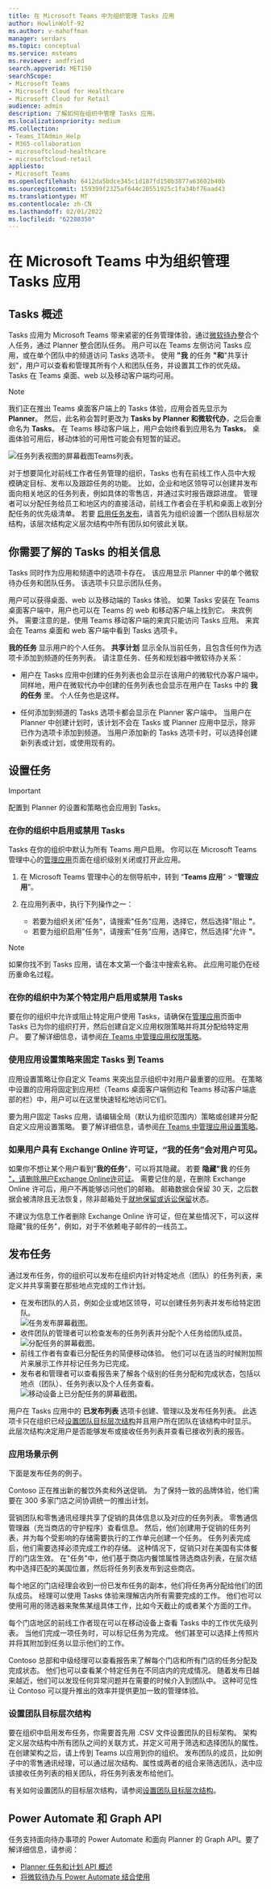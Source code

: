 ```yaml
---
title: 在 Microsoft Teams 中为组织管理 Tasks 应用
author: HowlinWolf-92
ms.author: v-mahoffman
manager: serdars
ms.topic: conceptual
ms.service: msteams
ms.reviewer: andfried
search.appverid: MET150
searchScope:
- Microsoft Teams
- Microsoft Cloud for Healthcare
- Microsoft Cloud for Retail
audience: admin
description: 了解如何在组织中管理 Tasks 应用。
ms.localizationpriority: medium
MS.collection:
- Teams_ITAdmin_Help
- M365-collaboration
- microsoftcloud-healthcare
- microsoftcloud-retail
appliesto:
- Microsoft Teams
ms.openlocfilehash: 6412da5bdce345c1d187fd150b3877a63602b40b
ms.sourcegitcommit: 159399f2325af644c20551925c1fa34bf76aad43
ms.translationtype: MT
ms.contentlocale: zh-CN
ms.lasthandoff: 02/01/2022
ms.locfileid: "62288350"
---
```

# <a name="manage-the-tasks-app-for-your-organization-in-microsoft-teams"></a>在 Microsoft Teams 中为组织管理 Tasks 应用

## <a name="overview-of-tasks"></a>Tasks 概述

Tasks 应用为 Microsoft Teams 带来紧密的任务管理体验，通过[微软待办](https://todo.microsoft.com/tasks/)整合个人任务，通过 Planner 整合团队任务。 用户可以在 Teams 左侧访问 Tasks 应用，或在单个团队中的频道访问 Tasks 选项卡。 使用 **"我** 的任务 **"和**"共享计划"，用户可以查看和管理其所有个人和团队任务，并设置其工作的优先级。 Tasks 在 Teams 桌面、web 以及移动客户端均可用。

> [!NOTE]
> 我们正在推出 Teams 桌面客户端上的 Tasks 体验，应用会首先显示为 **Planner**。 然后，此名称会暂时更改为 **Tasks by Planner 和微软代办**，之后会重命名为 **Tasks**。 在 Teams 移动客户端上，用户会始终看到应用名为 **Tasks**。 桌面体验可用后，移动体验的可用性可能会有短暂的延迟。

   ![任务列表视图的屏幕截图Teams列表。](media/manage-tasks-app-tasks.png)

对于想要简化对前线工作者任务管理的组织，Tasks 也有在前线工作人员中大规模确定目标、发布以及跟踪任务的功能。 比如，企业和地区领导可以创建并发布面向相关地区的任务列表，例如具体的零售店，并通过实时报告跟踪进度。 管理者可以分配任务给员工和地区内的直接活动，前线工作者会在手机和桌面上收到分配任务的优先级清单。 若要 [启用任务发布](#task-publishing)，请首先为组织设置一个团队目标层次结构，该层次结构定义层次结构中所有团队如何彼此关联。

## <a name="what-you-need-to-know-about-tasks"></a>你需要了解的 Tasks 的相关信息

Tasks 同时作为应用和频道中的选项卡存在。 该应用显示 Planner 中的单个微软待办任务和团队任务。 该选项卡只显示团队任务。

用户可以获得桌面、web 以及移动端的 Tasks 体验。 如果 Tasks 安装在 Teams 桌面客户端中，用户也可以在 Teams 的 web 和移动客户端上找到它。 来宾例外。 需要注意的是，使用 Teams 移动客户端的来宾只能访问 Tasks 应用。  来宾会在 Teams 桌面和 web 客户端中看到 Tasks 选项卡。

**我的任务** 显示用户的个人任务。 **共享计划** 显示全队当前任务，且包含任何作为选项卡添加到频道的任务列表。 请注意任务、任务和规划器中微软待办关系：

- 用户在 Tasks 应用中创建的任务列表也会显示在该用户的微软代办客户端中。 同样地，用户在微软代办中创建的任务列表也会显示在用户在 Tasks 中的 **我的任务** 里。 个人任务也是这样。

- 任何添加到频道的 Tasks 选项卡都会显示在 Planner 客户端中。 当用户在 Planner 中创建计划时，该计划不会在 Tasks 或 Planner 应用中显示，除非已作为选项卡添加到频道。 当用户添加新的 Tasks 选项卡时，可以选择创建新列表或计划，或使用现有的。

## <a name="set-up-tasks"></a>设置任务

> [!IMPORTANT]
> 配置到 Planner 的设置和策略也会应用到 Tasks。

### <a name="enable-or-disable-tasks-in-your-organization"></a>在你的组织中启用或禁用 Tasks

Tasks 在你的组织中默认为所有 Teams 用户启用。 你可以在 Microsoft Teams 管理中心的[管理应用](manage-apps.md)页面在组织级别关闭或打开此应用。

1. 在 Microsoft Teams 管理中心的左侧导航中，转到 “**Teams 应用**” > “**管理应用**”。
2. 在应用列表中，执行下列操作之一：

    - 若要为组织关闭"任务"，请搜索"任务"应用，选择它，然后选择"阻止 **"**。
    - 若要为组织启用"任务"，请搜索"任务"应用，选择它，然后选择"允许 **"**。

> [!NOTE]
> 如果你找不到 Tasks 应用，请在本文第一个备注中搜索名称。 此应用可能仍在经历重命名过程。

### <a name="enable-or-disable-tasks-for-specific-users-in-your-organization"></a>在你的组织中为某个特定用户启用或禁用 Tasks

要在你的组织中允许或阻止特定用户使用 Tasks，请确保在[管理应用](manage-apps.md)页面中 Tasks 已为你的组织打开，然后创建自定义应用权限策略并将其分配给特定用户。 要了解详细信息，请参阅[在 Teams 中管理应用权限策略](teams-app-permission-policies.md)。

### <a name="use-an-app-setup-policy-to-pin-tasks-to-teams"></a>使用应用设置策略来固定 Tasks 到 Teams

应用设置策略让你自定义 Teams 来突出显示组织中对用户最重要的应用。 在策略中设置的应用将固定到应用栏（Teams 桌面客户端侧边和 Teams 移动客户端底部的栏）中，用户可以在这里快速轻松地访问它们。

要为用户固定 Tasks 应用，请编辑全局（默认为组织范围内）策略或创建并分配自定义应用设置策略。 要了解详细信息，请参阅[在 Teams 中管理应用设置策略](teams-app-setup-policies.md)。

### <a name="a-users-my-tasks-is-visible-if-the-user-is-licensed-for-exchange-online"></a>如果用户具有 Exchange Online 许可证，“我的任务”会对用户可见。

如果你不想让某个用户看到“**我的任务**”，可以将其隐藏。 若要 **隐藏"我** 的任务 ["，请删除用户Exchange Online许可证](/microsoft-365/admin/manage/remove-licenses-from-users)。 需要记住的是，在删除 Exchange Online 许可后，用户不再能够访问他们的邮箱。  邮箱数据会保留 30 天，之后数据会被清除且无法恢复，除非邮箱处于[就地保留或诉讼保留](/exchange/security-and-compliance/in-place-and-litigation-holds)状态。

不建议为信息工作者删除 Exchange Online 许可证，但在某些情况下，可以这样隐藏"我的任务"，例如，对于不依赖电子邮件的一线员工。

## <a name="task-publishing"></a>发布任务

通过发布任务，你的组织可以发布在组织内针对特定地点（团队）的任务列表，来定义并共享需要在那些地点完成的工作计划。

- 在发布团队的人员，例如企业或地区领导，可以创建任务列表并发布给特定团队。<br>
    ![任务发布屏幕截图。](media/manage-tasks-app-publish.png)
- 收件团队的管理者可以检查发布的任务列表并分配个人任务给团队成员。<br>
    ![分配任务的屏幕截图。](media/manage-tasks-app-assign.png)
- 前线工作者有查看已分配任务的简便移动体验。 他们可以在适当的时候附加照片来展示工作并标记任务为已完成。
- 发布者和管理者可以查看报告来了解各个级别的任务分配和完成状态，包括以地点（团队）、任务列表以及个人任务查看。<br>
    ![移动设备上已分配任务的屏幕截图。](media/manage-tasks-app-reporting.png)

用户在 Tasks 应用中的 **已发布列表** 选项卡创建、管理以及发布任务列表。 此选项卡只在组织已经[设置团队目标层次结构](#set-up-your-team-targeting-hierarchy)并且用户所在团队在该结构中时显示。 此层次结构决定用户是否能够发布或接收任务列表并查看已接收列表的报告。

### <a name="example-scenario"></a>应用场景示例

下面是发布任务的例子。

Contoso 正在推出新的餐饮外卖和外送促销。  为了保持一致的品牌体验，他们需要在 300 多家门店之间协调统一的推出计划。

营销团队和零售通讯经理共享了促销的具体信息以及对应的任务列表。 零售通信管理器（充当商店的守护程序）查看信息。 然后，他们创建用于促销的任务列表，并为每个受影响的存储需要执行的工作单元创建一个任务。 任务列表完成后，他们需要选择必须完成工作的存储。 这种情况下，促销只对在美国有实体餐厅的门店生效。 在"任务"中，他们基于商店内餐馆属性筛选商店列表，在层次结构中选择匹配的美国位置，然后将任务列表发布到这些商店。

每个地区的门店经理会收到一份已发布任务的副本，他们将任务再分配给他们的团队成员。 经理可以使用 Tasks 体验来理解店内所有需要完成的工作。 他们也可以使用可用的筛选器来聚焦某组具体工作，比如今天截止的或者某个方面的工作。

每个门店地区的前线工作者现在可以在移动设备上查看 Tasks 中的工作优先级列表。 当他们完成一项任务时，可以标记任务为完成。 他们甚至可以选择上传照片并将其附加到任务以显示他们的工作。

Contoso 总部和中级经理可以查看报告来了解每个门店和所有门店的任务分配及完成状态。 他们也可以查看某个特定任务在不同店内的完成情况。 随着发布日越来越近，他们可以发现任何异常问题并在需要的时候介入到团队中。 这种可见性让 Contoso 可以提升推出的效率并提供更加一致的管理体验。

### <a name="set-up-your-team-targeting-hierarchy"></a>设置团队目标层次结构

要在组织中启用发布任务，你需要首先用 .CSV 文件设置团队的目标架构。 架构定义层次结构中所有团队之间的关联方式，并定义可用于筛选和选择团队的属性。 在创建架构之后，请上传到 Teams 以应用到你的组织。 发布团队的成员，比如例子中的零售通讯经理，可以通过层次结构、属性或两者的组合来筛选团队，选中应该接收任务列表的相关团队，将任务列表发布给他们。

有关如何设置团队的目标层次结构，请参阅[设置团队目标层次结构](set-up-your-team-hierarchy.md)。

## <a name="power-automate-and-graph-api"></a>Power Automate 和 Graph API

任务支持面向待办事项的 Power Automate 和面向 Planner 的 Graph API。要了解详细信息，请参阅：

- [Planner 任务和计划 API 概述](/graph/planner-concept-overview)
- [将微软待办与 Power Automate 结合使用](https://support.office.com/article/using-microsoft-to-do-with-power-automate-526e8f75-217b-46e0-9e06-44780b72c295)